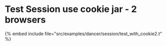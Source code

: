 # Test Session use cookie jar - 2 browsers

{% embed include file="src/examples/dancer/session/test_with_cookie2.t" %}



